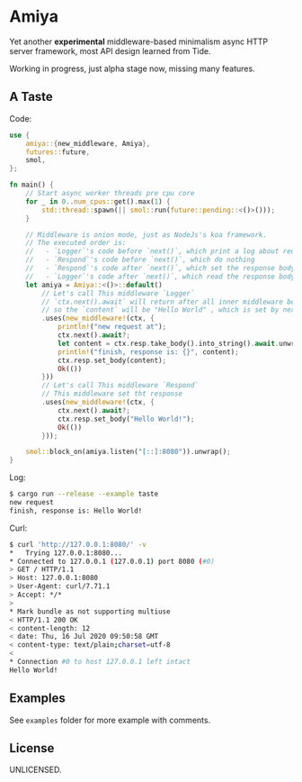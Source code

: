 # Amiya

Yet another **experimental** middleware-based minimalism async HTTP server framework, most API design learned from Tide.

Working in progress, just alpha stage now, missing many features.

## A Taste

Code:

```rust
use {
    amiya::{new_middleware, Amiya},
    futures::future,
    smol,
};

fn main() {
    // Start async worker threads pre cpu core
    for _ in 0..num_cpus::get().max(1) {
        std::thread::spawn(|| smol::run(future::pending::<()>()));
    }

    // Middleware is onion mode, just as NodeJs's koa framework.
    // The executed order is:
    //   - `Logger`'s code before `next()`, which print a log about request in
    //   - `Respond`'s code before `next()`, which do nothing
    //   - `Respond`'s code after `next()`, which set the response body
    //   - `Logger`'s code after `next()`, which read the response body and log it
    let amiya = Amiya::<()>::default()
        // Let's call This middleware `Logger`
        // `ctx.next().await` will return after all inner middleware be executed
        // so the `content` will be "Hello World" , which is set by next middleware.
        .uses(new_middleware!(ctx, {
            println!("new request at");
            ctx.next().await?;
            let content = ctx.resp.take_body().into_string().await.unwrap();
            println!("finish, response is: {}", content);
            ctx.resp.set_body(content);
            Ok(())
        }))
        // Let's call This middleware `Respond`
        // This middleware set tht response
        .uses(new_middleware!(ctx, {
            ctx.next().await?;
            ctx.resp.set_body("Hello World!");
            Ok(())
        }));

    smol::block_on(amiya.listen("[::]:8080")).unwrap();
}
```

Log:

```bash
$ cargo run --release --example taste
new request
finish, response is: Hello World!
```

Curl:

```bash
$ curl 'http://127.0.0.1:8080/' -v
*   Trying 127.0.0.1:8080...
* Connected to 127.0.0.1 (127.0.0.1) port 8080 (#0)
> GET / HTTP/1.1
> Host: 127.0.0.1:8080
> User-Agent: curl/7.71.1
> Accept: */*
>
* Mark bundle as not supporting multiuse
< HTTP/1.1 200 OK
< content-length: 12
< date: Thu, 16 Jul 2020 09:50:58 GMT
< content-type: text/plain;charset=utf-8
<
* Connection #0 to host 127.0.0.1 left intact
Hello World!
```

## Examples

See `examples` folder for more example with comments.

## License

UNLICENSED.
